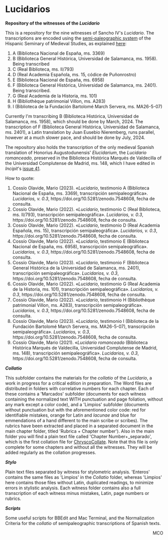 # Lucidarios
**Repository of the witnesses of the <em>Lucidario</em>**

This is a repository for the nine witnesses of Sancho IV's <em>Lucidario</em>. The transcriptions are encoded using the [semi-paleographic system](http://www.hispanicseminary.org/manual-en.htm) of the Hispanic Seminary of Medieval Studies, as explained [here](https://lucidarios.hypotheses.org/transcripciones/normas-de-transcripcion):

<ol>
<li>A (Biblioteca Nacional de España, ms. 3369)</li>
<li>B (Biblioteca General Histórica, Universidad de Salamanca, ms. 1958). Being transcribed</li>
<li>C (Real Biblioteca, ms. II/793)</li>
<li>D (Real Academia Española, ms. 15, códice de Puñonrostro)</li>
<li>E (Biblioteca Nacional de España, ms. 6958)</li>
<li>F (Biblioteca General Histórica, Universidad de Salamanca, ms. 2401). Being transcribed.</li>
<li>G (Real Academia de la Historia, ms. 101)</li>
<li>H (Bibliothèque patrimonial Villon, ms. A283)</li>
<li>I (Biblioteca de la Fundación Bartolomé March Servera, ms. MA26-5-07)</li> 
</ol>

Currently I'm transcribing B (Biblioteca Histórica, Universidad de Salamanca, ms. 1958), which should be done by March, 2024. The transcription of F (Biblioteca General Histórica, Universidad de Salamanca, ms. 2401), a Latin translation by Juan Eusebio Nieremberg, runs parallel, however at a much slower pace, and should be done by July, 2024.

The repository also holds the transcription of the only medieval Spanish translation of Honorius Augustodunensis' <em>Elucidarium</em>, the <em>Lucidario romanceado</em>, preserved in the Biblioteca Histórica Marqués de Valdecilla of the Universidad Complutense de Madrid, ms. 148, which I have edited in <em>Incipit</em>'s [issue 41](http://www.iibicrit-conicet.gov.ar/ojs/index.php/incipit/article/view/541).

How to quote:

<ol>
<li>Cossío Olavide, Mario (2023). «<em>Lucidario</em>, testimonio A (Biblioteca Nacional de España, ms. 3369), transcripción semipaleográfica». <em>Lucidarios, v. 0.3</em>, https://doi.org/10.5281/zenodo.7548608, fecha de consulta.</li>
<li>Cossío Olavide, Mario (2022). «<em>Lucidario</em>, testimonio C (Real Biblioteca, ms. II/793), transcripción semipaleográfica». <em>Lucidarios, v. 0.3</em>, https://doi.org/10.5281/zenodo.7548608, fecha de consulta.</li>
<li>Cossío Olavide, Mario (2022). «<em>Lucidario</em>, testimonio D (Real Academia Española, ms. 15), transcripción semipaleográfica». <em>Lucidarios, v. 0.3</em>, https://doi.org/10.5281/zenodo.7548608, fecha de consulta.</li>
<li>Cossío Olavide, Mario (2022). «<em>Lucidario</em>, testimonio E (Biblioteca Nacional de España, ms. 6958), transcripción semipaleográfica». <em>Lucidarios, v. 0.3</em>, https://doi.org/10.5281/zenodo.7548608, fecha de consulta.</li>
<li>Cossío Olavide, Mario (2023). «<em>Lucidario</em>, testimonio F (Biblioteca General Histórica de la Universidad de Salamanca, ms. 2401), transcripción semipaleográfica». <em>Lucidarios, v. 0.3</em>, https://doi.org/10.5281/zenodo.7548608, fecha de consulta.</li>
<li>Cossío Olavide, Mario (2022). «<em>Lucidario</em>, testimonio G (Real Academia de la Historia, ms. 101), transcripción semipaleográfica». <em>Lucidarios, v. 0.3</em>, https://doi.org/10.5281/zenodo.7548608, fecha de consulta.</li>
<li>Cossío Olavide, Mario (2022). «<em>Lucidario</em>, testimonio H (Bibliothèque patrimonial Villon, ms. A283), transcripción semipaleográfica». <em>Lucidarios, v. 0.3</em>, https://doi.org/10.5281/zenodo.7548608, fecha de consulta.</li>
<li>Cossío Olavide, Mario (2023). «<em>Lucidario</em>, testimonio I (Biblioteca de la Fundación Bartolomé March Servera, ms. MA26-5-07), transcripción semipaleográfica». <em>Lucidarios, v. 0.3</em>, https://doi.org/10.5281/zenodo.7548608, fecha de consulta.</li>
<li>Cossío Olavide, Mario (2021). «<em>Lucidario romanceado</em> (Biblioteca Histórica Marqués de Valdecilla, Universidad Complutense de Madrid, ms. 148), transcripción semipaleográfica». <em>Lucidarios, v. 0.3</em>, https://doi.org/10.5281/zenodo.7548608, fecha de consulta.</li>
</ol>

**<em>Collatio</em>**

This subfolder contains the materials for the <em>collatio</em> of the <em>Lucidario</em>, a work in progress for a critical edition in preparation. The Word files are distributed in folders with correlative numbers for each chapter. Each of these contains a 'Marcados' subfolder (documents for each witness containing the normalized text WITH punctuation and page foliation, without any mark except a color code), and a 'Limpios' subfolder (documents without punctuation but with the aforementioned color code: red for identifiable mistakes, orange for Latin and <em>lacunae</em> and blue for emmendations of a hand different to the main scribe or scribes). The rubrics have been extracted and placed in a separated document in the main chapter folder, titled 'Rubrica + Chapter number'). Also in the main folder you will find a plain text file called 'Chapter Number+_separado', which is the first collation file for [ChryscoCollate](https://cental.uclouvain.be/chrysocollate/). Note that this file is only complete for some chapters and without all the witnesses. They will be added regularly as the collation progresses.

**<em>Stylo</em>**

Plain text files separated by witness for stylometric analysis. 'Enteros' contains the same files as 'Limpios' in the <em>Collatio</em> folder, whereas 'Limpios' here contains those files without Latin, duplicated readings, to minimize errors in stylistic analysis. Each witness folder contains also a full transcription of each witness minus mistakes, Latin, page numbers or rubrics.

**<em>Scripts</em>**

Some useful scripts for BBEdit and Mac Terminal, and the Normalization Criteria for the <em>collatio</em> of semipaleographic transcriptions of Spanish texts.

<p align="right">MCO</p>

